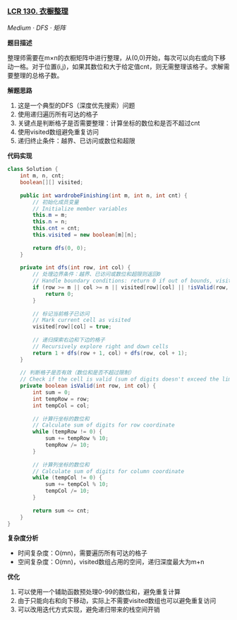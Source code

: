 ### [LCR 130. 衣橱整理](https://leetcode.cn/problems/ji-qi-ren-de-yun-dong-fan-wei-lcof/)
*Medium · DFS · 矩阵*

**题目描述**

整理师需要在m×n的衣橱矩阵中进行整理，从(0,0)开始，每次可以向右或向下移动一格。对于位置(i,j)，如果其数位和大于给定值cnt，则无需整理该格子。求解需要整理的总格子数。

**解题思路**
1. 这是一个典型的DFS（深度优先搜索）问题
2. 使用递归遍历所有可达的格子
3. 关键点是判断格子是否需要整理：计算坐标的数位和是否不超过cnt
4. 使用visited数组避免重复访问
5. 递归终止条件：越界、已访问或数位和超限

**代码实现**
```java
class Solution {
    int m, n, cnt;
    boolean[][] visited;
    
    public int wardrobeFinishing(int m, int n, int cnt) {
        // 初始化成员变量
        // Initialize member variables
        this.m = m;
        this.n = n;
        this.cnt = cnt;
        this.visited = new boolean[m][n];
        
        return dfs(0, 0);
    }
    
    private int dfs(int row, int col) {
        // 处理边界条件：越界、已访问或数位和超限则返回0
        // Handle boundary conditions: return 0 if out of bounds, visited, or sum of digits exceeds limit
        if (row >= m || col >= n || visited[row][col] || !isValid(row, col)) {
            return 0;
        }
        
        // 标记当前格子已访问
        // Mark current cell as visited
        visited[row][col] = true;
        
        // 递归探索右边和下边的格子
        // Recursively explore right and down cells
        return 1 + dfs(row + 1, col) + dfs(row, col + 1);
    }
    
    // 判断格子是否有效（数位和是否不超过限制）
    // Check if the cell is valid (sum of digits doesn't exceed the limit)
    private boolean isValid(int row, int col) {
        int sum = 0;
        int tempRow = row;
        int tempCol = col;
        
        // 计算行坐标的数位和
        // Calculate sum of digits for row coordinate
        while (tempRow != 0) {
            sum += tempRow % 10;
            tempRow /= 10;
        }
        
        // 计算列坐标的数位和
        // Calculate sum of digits for column coordinate
        while (tempCol != 0) {
            sum += tempCol % 10;
            tempCol /= 10;
        }
        
        return sum <= cnt;
    }
}
```

**复杂度分析**
- 时间复杂度：O(mn)，需要遍历所有可达的格子
- 空间复杂度：O(mn)，visited数组占用的空间，递归深度最大为m+n

**优化**
1. 可以使用一个辅助函数预处理0-99的数位和，避免重复计算
2. 由于只能向右和向下移动，实际上不需要visited数组也可以避免重复访问
3. 可以改用迭代方式实现，避免递归带来的栈空间开销